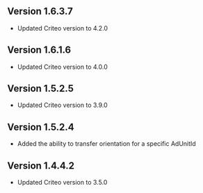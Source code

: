 ## Version 1.6.3.7
* Updated Criteo version to 4.2.0

## Version 1.6.1.6
* Updated Criteo version to 4.0.0

## Version 1.5.2.5
* Updated Criteo version to 3.9.0

## Version 1.5.2.4
* Added the ability to transfer orientation for a specific AdUnitId

## Version 1.4.4.2
* Updated Criteo version to 3.5.0
